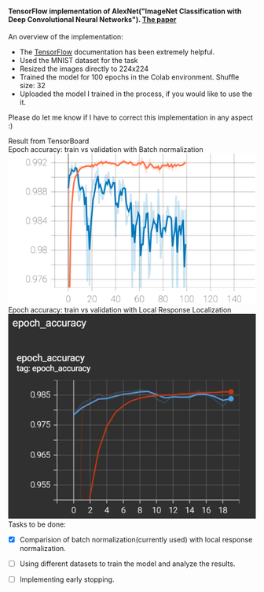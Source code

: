 #### TensorFlow implementation of AlexNet("ImageNet Classification with Deep Convolutional Neural Networks"). [The paper](https://proceedings.neurips.cc/paper/2012/file/c399862d3b9d6b76c8436e924a68c45b-Paper.pdf)
An overview of the implementation:
- The [TensorFlow](https://www.tensorflow.org/) documentation has been extremely helpful.
- Used the MNIST dataset for the task
- Resized the images directly to 224x224
- Trained the model for 100 epochs in the Colab environment. Shuffle size: 32
- Uploaded the model I trained in the process, if you would like to use the it.

Please do let me know if I have to correct this implementation in any aspect :)

Result from TensorBoard <br/>
Epoch accuracy: train vs validation with Batch normalization <br/>
<img src="./epoch_accuracy_graph.svg">
Epoch accuracy: train vs validation with Local Response Localization <br/>
<img src="./result_with_LRN.JPG">
Tasks to be done: <br/>
- [X] Comparision of batch normalization(currently used) with local response normalization.
- [ ] Using different datasets to train the model and analyze the results.
- [ ] Implementing early stopping.



